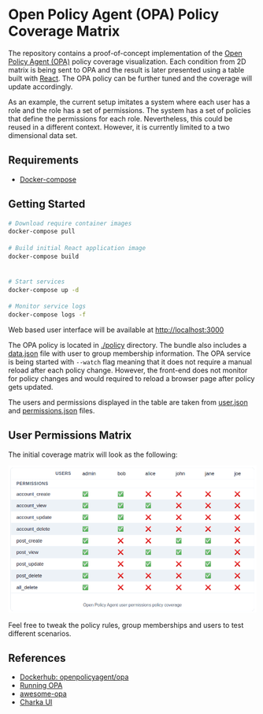 # Open Policy Agent (OPA) Policy Coverage Matrix

The repository contains a proof-of-concept implementation of the [Open Policy Agent (OPA)](https://www.openpolicyagent.org/) policy coverage visualization. Each condition from 2D matrix is being sent to OPA and the result is later presented using a table built with [React](https://reactjs.org/). The OPA policy can be further tuned and the coverage will update accordingly.

As an example, the current setup imitates a system where each user has a role and the role has a set of permissions. The system has a set of policies that define the permissions for each role. Nevertheless, this could be reused in a different context. However, it is currently limited to a two dimensional data set.

## Requirements

   - [Docker-compose](https://docs.docker.com/compose/install/)

## Getting Started

```bash
# Download require container images
docker-compose pull

# Build initial React application image
docker-compose build


# Start services
docker-compose up -d

# Monitor service logs
docker-compose logs -f
```

Web based user interface will be available at [http://localhost:3000](http://localhost:3000)

The OPA policy is located in [./policy](./policy) directory. The bundle also includes a [data.json](./policy/data.json) file with user to group membership information. The OPA service is being started with `--watch` flag meaning that it does not require a manual reload after each policy change. However, the front-end does not monitor for policy changes and would required to reload a browser page after policy gets updated.

The users and permissions displayed in the table are taken from [user.json](./src/users.json) and [permissions.json](./src/permissions.json) files.

## User Permissions Matrix

The initial coverage matrix will look as the following:

<img src="./public/permission-matrix.png" width="600px">

Feel free to tweak the policy rules, group memberships and users to test different scenarios.

## References

- [Dockerhub: openpolicyagent/opa](https://hub.docker.com/r/openpolicyagent/opa)
- [Running OPA](https://www.openpolicyagent.org/docs/latest/#running-opa)
- [awesome-opa](https://github.com/anderseknert/awesome-opa)
- [Charka UI](https://chakra-ui.com/docs/getting-started)

